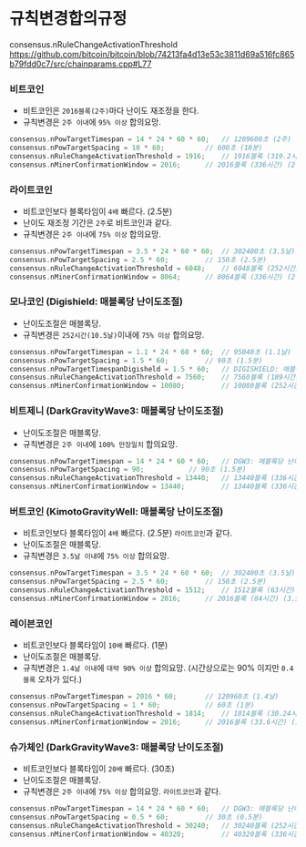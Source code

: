 # 규칙변경합의규정
consensus.nRuleChangeActivationThreshold
https://github.com/bitcoin/bitcoin/blob/74213fa4d13e53c3811d69a516fc865b79fdd0c7/src/chainparams.cpp#L77

### 비트코인
 * 비트코인은 `2016블록(2주)`마다 난이도 재조정을 한다. 
 * 규칙변경은 `2주 이내`에 `95% 이상` 합의요망.
```cpp
consensus.nPowTargetTimespan = 14 * 24 * 60 * 60; 	// 1209600초 (2주)
consensus.nPowTargetSpacing = 10 * 60;			// 600초 (10분)
consensus.nRuleChangeActivationThreshold = 1916; 	// 1916블록 (319.2시간) (95% of 2016블록)
consensus.nMinerConfirmationWindow = 2016; 		// 2016블록 (336시간) (2주) (1209600 / 600 = 2016)
```

### 라이트코인
 * 비트코인보다 블록타임이 `4배` 빠르다. (2.5분)
 * 난이도 재조정 기간은 `2주`로 비트코인과 같다. 
 * 규칙변경은 `2주 이내`에 `75% 이상` 합의요망.
```cpp
consensus.nPowTargetTimespan = 3.5 * 24 * 60 * 60; 	// 302400초 (3.5날)
consensus.nPowTargetSpacing = 2.5 * 60;			// 150초 (2.5분)
consensus.nRuleChangeActivationThreshold = 6048; 	// 6048블록 (252시간) (75% of 8064블록)
consensus.nMinerConfirmationWindow = 8064; 		// 8064블록 (336시간) (2주) (302400 / 150 * 4 = 8064)
```

### 모나코인 (Digishield: 매블록당 난이도조절)
 * 난이도조절은 매블록당. 
 * 규칙변경은 `252시간(10.5날)`이내에 `75% 이상` 합의요망.
```cpp
consensus.nPowTargetTimespan = 1.1 * 24 * 60 * 60; 	// 95040초 (1.1날)
consensus.nPowTargetSpacing = 1.5 * 60; 		// 90초 (1.5분)
consensus.nPowTargetTimespanDigisheld = 1.5 * 60;	// DIGISHIELD: 매블록당 난이도 재조정
consensus.nRuleChangeActivationThreshold = 7560; 	// 7560블록 (189시간) (75% of 10080블록)
consensus.nMinerConfirmationWindow = 10080; 		// 10080블록 (252시간) (10.5날) (302400[3.5날] / 90 * 4 * 0.75)
```

### 비트제니 (DarkGravityWave3: 매블록당 난이도조절)
 * 난이도조절은 매블록당. 
 * 규칙변경은 `2주 이내`에 `100% 만장일치` 합의요망.
```cpp
consensus.nPowTargetTimespan = 14 * 24 * 60 * 60; 	// DGW3: 매블록당 난이도 재조정
consensus.nPowTargetSpacing = 90;			// 90초 (1.5분)
consensus.nRuleChangeActivationThreshold = 13440; 	// 13440블록 (336시간) (100% of 13440블록)
consensus.nMinerConfirmationWindow = 13440; 		// 13440블록 (336시간) (2주) (비트코인과동일)
```

### 버트코인 (KimotoGravityWell: 매블록당 난이도조절)
 * 비트코인보다 블록타임이 `4배` 빠르다. (2.5분) `라이트코인`과 같다.
 * 난이도조절은 매블록당.
 * 규칙변경은 `3.5날 이내`에 `75% 이상` 합의요망.
```cpp
consensus.nPowTargetTimespan = 3.5 * 24 * 60 * 60; 	// 302400초 (3.5날)
consensus.nPowTargetSpacing = 2.5 * 60;			// 150초 (2.5분)
consensus.nRuleChangeActivationThreshold = 1512; 	// 1512블록 (63시간) (75% of 2016블록)
consensus.nMinerConfirmationWindow = 2016; 		// 2016블록 (84시간) (3.5날) (302400 / 150 = 2016)
```

### 레이븐코인
 * 비트코인보다 블록타임이 `10배` 빠르다. (1분)
 * 난이도조절은 매블록당.
 * 규칙변경은 `1.4날 이내`에 `대략 90% 이상` 합의요망. (시간상으로는 90% 이지만 `0.4블록` 오차가 있다.)
```cpp
consensus.nPowTargetTimespan = 2016 * 60; 		// 120960초 (1.4날)
consensus.nPowTargetSpacing = 1 * 60;			// 60초 (1분)
consensus.nRuleChangeActivationThreshold = 1814; 	// 1814블록 (30.24시간) (대략 90% of 2016블록: 정확히는 `1814.4블록`)
consensus.nMinerConfirmationWindow = 2016; 		// 2016블록 (33.6시간) (1.4날)
```

### 슈가체인 (DarkGravityWave3: 매블록당 난이도조절)
 * 비트코인보다 블록타임이 `20배` 빠르다. (30초) 
 * 난이도조절은 매블록당. 
 * 규칙변경은 `2주 이내`에 `75% 이상` 합의요망. `라이트코인`과 같다.
```cpp
consensus.nPowTargetTimespan = 14 * 24 * 60 * 60; 	// DGW3: 매블록당 난이도 재조정
consensus.nPowTargetSpacing = 0.5 * 60; 		// 30초 (0.5분)
consensus.nRuleChangeActivationThreshold = 30240; 	// 30240블록 (252시간) (75% of 40320블록)
consensus.nMinerConfirmationWindow = 40320; 		// 40320블록 (336시간) (2주) (1209600 / 30 = 40320) 
```




